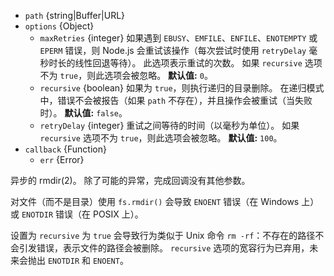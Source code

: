 <!-- YAML
added: v0.0.2
changes:
  - version:
     - v13.3.0
     - v12.16.0
    pr-url: https://github.com/nodejs/node/pull/30644
    description: 选项 `maxBusyTries` 被重命名为 `maxRetries`，并且默认值为 0。
      `emfileWait` 选项已被删除，并且 `EMFILE` 错误使用与其他错误相同的重试逻辑。
      支持 `retryDelay` 选项。
      `ENFILE` 错误会被重试。
  - version: v12.10.0
    pr-url: https://github.com/nodejs/node/pull/29168
    description: 支持 `recursive`、`maxBusyTries` 和 `emfileWait` 选项。
  - version: v10.0.0
    pr-url: https://github.com/nodejs/node/pull/12562
    description: 参数 `callback` 不再是可选的。 
      如果不传入，则在运行时会抛出 `TypeError`。
  - version: v7.6.0
    pr-url: https://github.com/nodejs/node/pull/10739
    description: 参数 `path` 可以是 WHATWG `URL` 对象（使用 `file:` 协议）。
      该支持目前仍是实验的。
  - version: v7.0.0
    pr-url: https://github.com/nodejs/node/pull/7897
    description: 参数 `callback` 不再是可选的。 
      如果不传入，则会触发弃用警告（id 为 DEP0013）。
-->

* `path` {string|Buffer|URL}
* `options` {Object}
  * `maxRetries` {integer} 如果遇到 `EBUSY`、`EMFILE`、`ENFILE`、`ENOTEMPTY` 或 `EPERM` 错误，则 Node.js 会重试该操作（每次尝试时使用 `retryDelay` 毫秒时长的线性回退等待）。
    此选项表示重试的次数。
    如果 `recursive` 选项不为 `true`，则此选项会被忽略。
    **默认值:** `0`。
  * `recursive` {boolean} 如果为 `true`，则执行递归的目录删除。
    在递归模式中，错误不会被报告（如果 `path` 不存在），并且操作会被重试（当失败时）。
    **默认值:** `false`。
  * `retryDelay` {integer} 重试之间等待的时间（以毫秒为单位）。
    如果 `recursive` 选项不为 `true`，则此选项会被忽略。
    **默认值:** `100`。
* `callback` {Function}
  * `err` {Error}

异步的 rmdir(2)。
除了可能的异常，完成回调没有其他参数。

对文件（而不是目录）使用 `fs.rmdir()` 会导致 `ENOENT` 错误（在 Windows 上）或 `ENOTDIR` 错误（在 POSIX 上）。

设置为 `recursive` 为 `true` 会导致行为类似于 Unix 命令 `rm -rf`：不存在的路径不会引发错误，表示文件的路径会被删除。 
`recursive` 选项的宽容行为已弃用，未来会抛出 `ENOTDIR` 和 `ENOENT`。

